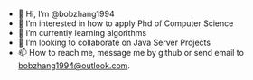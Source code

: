 - 👋 Hi, I’m @bobzhang1994
- 👀 I’m interested in how to apply Phd of Computer Science
- 🌱 I’m currently learning algorithms
- 💞️ I’m looking to collaborate on Java Server Projects
- 📫 How to reach me, message me by github or send email to bobzhang1994@outlook.com.

<!---
bobzhang1994/bobzhang1994 is a ✨ special ✨ repository because its `README.md` (this file) appears on your GitHub profile.
You can click the Preview link to take a look at your changes.
--->
